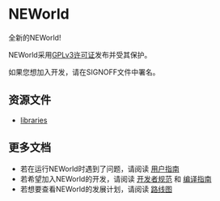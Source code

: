# NEWorld

全新的NEWorld!  

NEWorld采用[GPLv3许可证](http://www.gnu.org/licenses/gpl.html)发布并受其保护。  

如果您想加入开发，请在SIGNOFF文件中署名。 

## 资源文件

* [libraries](http://pan.baidu.com/s/1bIXYPo)

## 更多文档

* 若在运行NEWorld时遇到了问题，请阅读 [用户指南](doc/usermanual.md)
* 若希望加入NEWorld的开发，请阅读 [开发者规范](doc/regulations.md) 和 [编译指南](doc/installation.md)
* 若想要查看NEWorld的发展计划，请阅读 [路线图](doc/roadmap.md)
